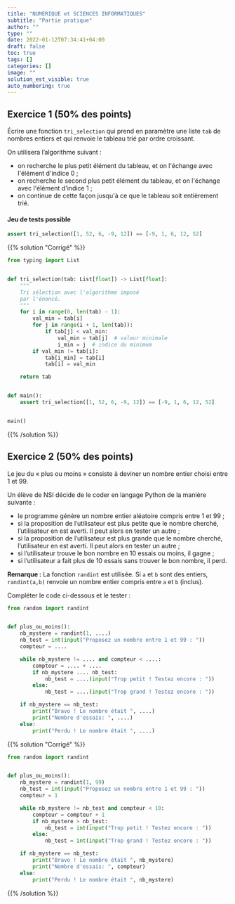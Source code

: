 ```yaml
---
title: "NUMERIQUE et SCIENCES INFORMATIQUES"
subtitle: "Partie pratique"
author: ""
type: ""
date: 2022-01-12T07:34:41+04:00
draft: false
toc: true
tags: []
categories: []
image: ""
solution_est_visible: true
auto_numbering: true
---
```


## Exercice 1 (50% des points)

Écrire une fonction `tri_selection` qui prend en paramètre une liste `tab` de nombres entiers et qui renvoie le tableau trié par ordre croissant.

On utilisera l’algorithme suivant&nbsp;:

- on recherche le plus petit élément du tableau, et on l'échange avec l'élément d'indice 0&nbsp;;
- on recherche le second plus petit élément du tableau, et on l'échange avec l'élément d'indice 1&nbsp;;
- on continue de cette façon jusqu'à ce que le tableau soit entièrement trié.

#### Jeu de tests possible

```python
assert tri_selection([1, 52, 6, -9, 12]) == [-9, 1, 6, 12, 52]
```

{{% solution "Corrigé" %}}

```python
from typing import List


def tri_selection(tab: List[float]) -> List[float]:
    """
    Tri sélection avec l'algorithme imposé 
    par l'énoncé.
    """
    for i in range(0, len(tab) - 1):
        val_min = tab[i]
        for j in range(i + 1, len(tab)):
            if tab[j] < val_min:
                val_min = tab[j]  # valeur minimale
                i_min = j  # indice du minimum
        if val_min != tab[i]:
            tab[i_min] = tab[i]
            tab[i] = val_min

    return tab


def main():
    assert tri_selection([1, 52, 6, -9, 12]) == [-9, 1, 6, 12, 52]


main()
```

{{% /solution %}}

## Exercice 2 (50% des points)

Le jeu du «&nbsp;plus ou moins&nbsp;» consiste à deviner un nombre entier choisi entre 1 et 99. 

Un élève de NSI décide de le coder en langage Python de la manière suivante :

- le programme génère un nombre entier aléatoire compris entre 1 et 99&nbsp;;
- si la proposition de l’utilisateur est plus petite que le nombre cherché, l’utilisateur en est averti. Il peut alors en tester un autre&nbsp;;
- si la proposition de l’utilisateur est plus grande que le nombre cherché, l’utilisateur en est averti. Il peut alors en tester un autre&nbsp;;
- si l’utilisateur trouve le bon nombre en 10 essais ou moins, il gagne&nbsp;;
- si l’utilisateur a fait plus de 10 essais sans trouver le bon nombre, il perd.

**Remarque :** La fonction `randint` est utilisée. Si `a` et `b` sont des entiers, `randint(a,b)` renvoie un nombre entier compris entre `a` et `b` (inclus).

Compléter le code ci-dessous et le tester :
```python
from random import randint


def plus_ou_moins():
    nb_mystere = randint(1, ....)
    nb_test = int(input("Proposez un nombre entre 1 et 99 : "))
    compteur = ....

    while nb_mystere != .... and compteur < ....:
        compteur = .... + ....
        if nb_mystere .... nb_test:
            nb_test = ....(input("Trop petit ! Testez encore : "))
        else:
            nb_test = ....(input("Trop grand ! Testez encore : "))

    if nb_mystere == nb_test:
        print("Bravo ! Le nombre était ", ....)
        print("Nombre d'essais: ", ....)
    else:
        print("Perdu ! Le nombre était ", ....)
``` 

{{% solution "Corrigé" %}}

```python
from random import randint


def plus_ou_moins():
    nb_mystere = randint(1, 99)
    nb_test = int(input("Proposez un nombre entre 1 et 99 : "))
    compteur = 1

    while nb_mystere != nb_test and compteur < 10:
        compteur = compteur + 1
        if nb_mystere > nb_test:
            nb_test = int(input("Trop petit ! Testez encore : "))
        else:
            nb_test = int(input("Trop grand ! Testez encore : "))

    if nb_mystere == nb_test:
        print("Bravo ! Le nombre était ", nb_mystere)
        print("Nombre d'essais: ", compteur)
    else:
        print("Perdu ! Le nombre était ", nb_mystere)
```

{{% /solution %}}
